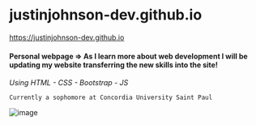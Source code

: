 # justinjohnson-dev.github.io

https://justinjohnson-dev.github.io

#### Personal webpage => As I learn more about web development I will be updating my website transferring the new skills into the site!

*Using HTML - CSS - Bootstrap - JS*

```
Currently a sophomore at Concordia University Saint Paul
```

![image](https://user-images.githubusercontent.com/23105078/56706437-9928c380-66da-11e9-9f4e-8eaf44635cd7.png)
